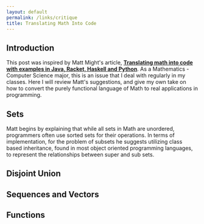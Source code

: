 ```yaml
---
layout: default
permalink: /links/critique
title: Translating Math Into Code
---
```


## Introduction

This post was inspired by Matt Might's article, __[Translating math into code with examples in Java, Racket, Haskell and Python](http://matt.might.net/articles/discrete-math-and-code/)__.
As a Mathematics - Computer Science major, this is an issue that I deal with
regularly in my classes. Here I will review Matt's suggestions, and give my own
take on how to convert the purely functional language of Math to real applications
in programming.

## Sets
Matt begins by explaining that while all sets in Math are unordered, programmers
often use sorted sets for their operations. In terms of implementation, for the
problem of subsets he suggests utilizing class based inheritance, found in most
object oriented programming languages, to represent the relationships between
super and sub sets.

## Disjoint Union

## Sequences and Vectors

## Functions
